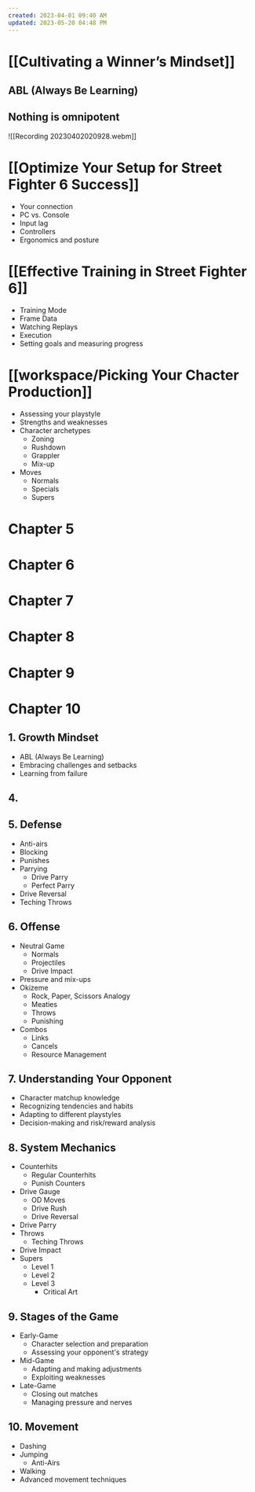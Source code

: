 ```yaml
---
created: 2023-04-01 09:40 AM
updated: 2023-05-20 04:48 PM
---
```

# [[Cultivating a Winner’s Mindset]]
## ABL (Always Be Learning)
## Nothing is omnipotent


![[Recording 20230402020928.webm]]

# [[Optimize Your Setup for Street Fighter 6 Success]]
- Your connection
- PC vs. Console
- Input lag
- Controllers
- Ergonomics and posture


# [[Effective Training in Street Fighter 6]]
- Training Mode
- Frame Data
- Watching Replays
- Execution
- Setting goals and measuring progress

# [[workspace/Picking Your Chacter Production]]
 
- Assessing your playstyle
- Strengths and weaknesses
- Character archetypes
  - Zoning
  - Rushdown
  - Grappler
  - Mix-up
- Moves
  - Normals
  - Specials
  - Supers

# Chapter 5

# Chapter 6

# Chapter 7

# Chapter 8

# Chapter 9 

# Chapter 10


## 1. Growth Mindset
- ABL (Always Be Learning)
- Embracing challenges and setbacks
- Learning from failure




## 4. 

## 5. Defense
- Anti-airs
- Blocking
- Punishes
- Parrying
  - Drive Parry
  - Perfect Parry
- Drive Reversal
- Teching Throws

## 6. Offense
- Neutral Game
  - Normals
  - Projectiles
  - Drive Impact
- Pressure and mix-ups
- Okizeme
  - Rock, Paper, Scissors Analogy
  - Meaties
  - Throws
  - Punishing
- Combos
  - Links
  - Cancels
  - Resource Management

## 7. Understanding Your Opponent
- Character matchup knowledge
- Recognizing tendencies and habits
- Adapting to different playstyles
- Decision-making and risk/reward analysis

## 8. System Mechanics
- Counterhits
  - Regular Counterhits
  - Punish Counters
- Drive Gauge
  - OD Moves
  - Drive Rush
  - Drive Reversal
- Drive Parry
- Throws
  - Teching Throws
- Drive Impact
- Supers
  - Level 1
  - Level 2
  - Level 3
    - Critical Art

## 9. Stages of the Game
- Early-Game
  - Character selection and preparation
  - Assessing your opponent's strategy
- Mid-Game
  - Adapting and making adjustments
  - Exploiting weaknesses
- Late-Game
  - Closing out matches
  - Managing pressure and nerves

## 10. Movement
- Dashing
- Jumping
  - Anti-Airs
- Walking
- Advanced movement techniques
